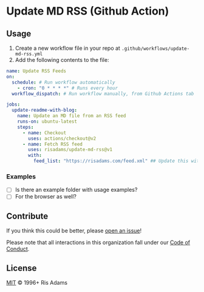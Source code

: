 # Update MD RSS (Github Action)

<!-- [![GitHub Actions status | risadams/update-md-rss]( -->

## Usage

1. Create a new workflow file in your repo at `.github/workflows/update-md-rss.yml`
2. Add the following contents to the file:

```yaml
name: Update RSS Feeds
on:
  schedule: # Run workflow automatically
    - cron: "0 * * * *" # Runs every hour
  workflow_dispatch: # Run workflow manually, from Github Actions tab

jobs:
  update-readme-with-blog:
    name: Update an MD file from an RSS feed
    runs-on: ubuntu-latest
    steps:
      - name: Checkout
        uses: actions/checkout@v2
      - name: Fetch RSS feed
        uses: risadams/update-md-rss@v1
        with:
          feed_list: "https://risadams.com/feed.xml" ## Update this with your feed URL
```

### Examples

- [ ] Is there an example folder with usage examples?
- [ ] For the browser as well?

## Contribute

If you think this could be better, please [open an issue](https://github.com/risadams/update-md-rss/issues/new)!

Please note that all interactions in this organization fall under our [Code of Conduct](CODE_OF_CONDUCT.md).

## License

[MIT](LICENSE) © 1996+ Ris Adams
